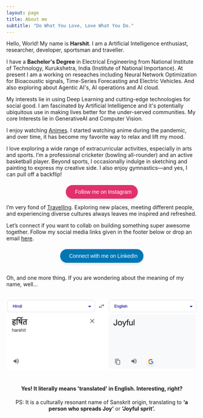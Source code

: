 ```yaml
---
layout: page
title: About me
subtitle: "Do What You Love, Love What You Do."
---
```


<div id="aboutme-section">

<p class="about-text">
<span class="fa fa-briefcase about-icon"></span>
Hello, World! My name is <strong>Harshit</strong>. I am a Artificial Intelligence enthusiast, researcher, developer, sportsman and traveller.
</p>



<p class="about-text">
<span class="fa fa-graduation-cap about-icon"></span>
I have a <strong>Bachelor's Degree</strong> in Electrical Engineering from National Institute of Technology, Kurukshetra, India (Institute of National Importance). At present I am a working on reseaches including Neural Network Optimization for Bioacoustic signals, Time-Series Forecasting and Electric Vehicles. And also exploring about Agentic AI's, AI operations and AI cloud. 
</p>

<p class="about-text">
<span class="fa fa-code about-icon"></span>
My interests lie in using Deep Learning and cutting-edge technologies for social good. I am fascinated by Artificial Intelligence and it's potentially ubiquitous use in making lives better for the under-served communities. My core Interests lie in GenerativeAI and Computer Vision.
</p>

<p class="about-text">
<span class="fa fa-book about-icon"></span>
I enjoy watching <a target="_blank" href="https://www.anudit.in/books/">Animes</a>. I started watching anime during the pandemic, and over time, it has become my favorite way to relax and lift my mood.
</p>

<p class="about-text">
<span class="fa fa-running about-icon"></span>
I love exploring a wide range of extracurricular activities, especially in arts and sports. I’m a professional cricketer (bowling all-rounder) and an active basketball player. Beyond sports, I occasionally indulge in sketching and painting to express my creative side. I also enjoy gymnastics—and yes, I can pull off a backflip!

<!-- Include Font Awesome for Instagram icon -->
<link
  rel="stylesheet"
  href="https://cdnjs.cloudflare.com/ajax/libs/font-awesome/6.5.0/css/all.min.css"
/>

<!-- Centered Instagram Follow Button -->
<div style="text-align: center; margin-top: 20px;">
  <a
    href="https://www.instagram.com/___harshit__007___?utm_source=qr&igsh=b3FnYnplOHB0YXo2"
    target="_blank"
    rel="noopener noreferrer"
    style="
      display: inline-flex;
      align-items: center;
      background-color: #e1306c;
      color: white;
      padding: 10px 16px;
      border-radius: 30px;
      font-family: Arial, sans-serif;
      font-size: 14px;
      text-decoration: none;
      box-shadow: 0 4px 6px rgba(0, 0, 0, 0.1);
      transition: background-color 0.3s ease;
    "
    onmouseover="this.style.backgroundColor='#c5285d';"
    onmouseout="this.style.backgroundColor='#e1306c';"
  >
    <i class="fab fa-instagram" style="margin-right: 8px; font-size: 16px;"></i>
    Follow me on Instagram
  </a>
</div>



</p>

<p class="about-text">
<span class="fa fa-heart about-icon"></span>
I’m very fond of <a target="_blank" href="https://www.anudit.in/books/">Travelling</a>. Exploring new places, meeting different people, and experiencing diverse cultures always leaves me inspired and refreshed. 
</p>

<p class="about-text">
<span class="fa fa-envelope about-icon"></span>
Let’s connect if you want to collab on building something super awesome together. Follow my social media links given in the footer below or drop an email <a target="_blank" href="mailto:harshitwork4032@gmail.com">here</a>.
</p>
<!-- Include Font Awesome for LinkedIn icon (only once if already included) -->
<link
  rel="stylesheet"
  href="https://cdnjs.cloudflare.com/ajax/libs/font-awesome/6.5.0/css/all.min.css"
/>

<!-- Centered LinkedIn Connect Button -->
<div style="text-align: center; margin-top: 20px;">
  <a
    href="https://www.linkedin.com/in/harshit-athwal-163272219/"
    target="_blank"
    rel="noopener noreferrer"
    style="
      display: inline-flex;
      align-items: center;
      background-color: #0077b5;
      color: white;
      padding: 10px 16px;
      border-radius: 30px;
      font-family: Arial, sans-serif;
      font-size: 14px;
      text-decoration: none;
      box-shadow: 0 4px 6px rgba(0, 0, 0, 0.1);
      transition: background-color 0.3s ease;
    "
    onmouseover="this.style.backgroundColor='#005983';"
    onmouseout="this.style.backgroundColor='#0077b5';"
  >
    <i class="fab fa-linkedin" style="margin-right: 8px; font-size: 16px;"></i>
    Connect with me on LinkedIn
  </a>
</div>

<br>

Oh, and one more thing. If you are wondering about the meaning of my name, well...
<br><br>
<center><img src="https://github.com/harshit4032/Harshit.github.io/blob/master/assets/img/harshit-meaning.png" alt="Meaning of name Harshit"></center>
<br>
<center><h4>Yes! It literally means 'translated' in English. Interesting, right? </h4><center>
<center>PS: It is a culturally resonant name of Sanskrit origin, translating to <strong>‘a person who spreads Joy’</strong> or <strong>‘Joyful sprit’.</strong><center>
